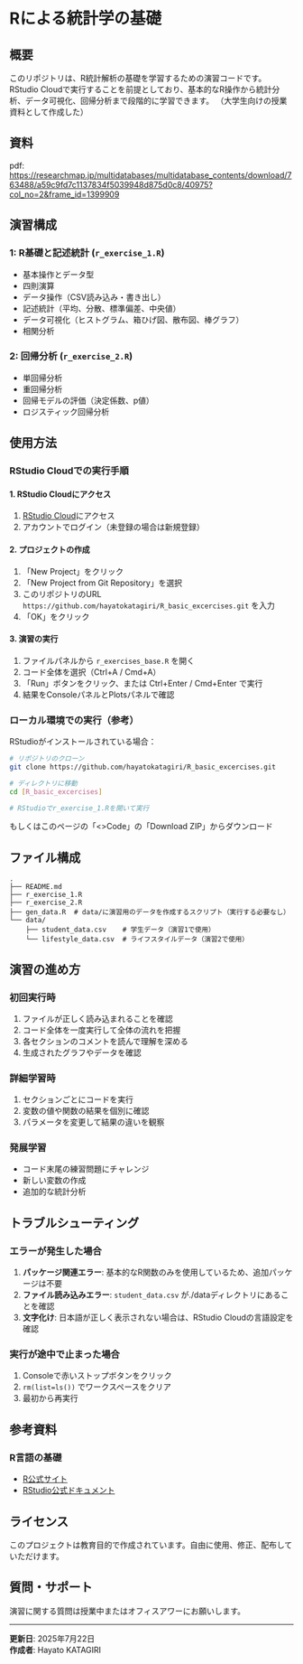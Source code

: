 # Rによる統計学の基礎

## 概要

このリポジトリは、R統計解析の基礎を学習するための演習コードです。RStudio Cloudで実行することを前提としており、基本的なR操作から統計分析、データ可視化、回帰分析まで段階的に学習できます。
（大学生向けの授業資料として作成した）

## 資料
pdf: https://researchmap.jp/multidatabases/multidatabase_contents/download/763488/a59c9fd7c1137834f5039948d875d0c8/40975?col_no=2&frame_id=1399909

## 演習構成

### 1: R基礎と記述統計 (`r_exercise_1.R`)
- 基本操作とデータ型
- 四則演算
- データ操作（CSV読み込み・書き出し）
- 記述統計（平均、分散、標準偏差、中央値）
- データ可視化（ヒストグラム、箱ひげ図、散布図、棒グラフ）
- 相関分析

### 2: 回帰分析 (`r_exercise_2.R`)
- 単回帰分析
- 重回帰分析
- 回帰モデルの評価（決定係数、p値）
- ロジスティック回帰分析

## 使用方法

### RStudio Cloudでの実行手順

#### 1. RStudio Cloudにアクセス
1. [RStudio Cloud](https://rstudio.cloud/)にアクセス
2. アカウントでログイン（未登録の場合は新規登録）

#### 2. プロジェクトの作成
1. 「New Project」をクリック
2. 「New Project from Git Repository」を選択
3. このリポジトリのURL `https://github.com/hayatokatagiri/R_basic_excercises.git` を入力
4. 「OK」をクリック

#### 3. 演習の実行
1. ファイルパネルから `r_exercises_base.R` を開く
2. コード全体を選択（Ctrl+A / Cmd+A）
3. 「Run」ボタンをクリック、または Ctrl+Enter / Cmd+Enter で実行
4. 結果をConsoleパネルとPlotsパネルで確認

### ローカル環境での実行（参考）

RStudioがインストールされている場合：

```bash
# リポジトリのクローン
git clone https://github.com/hayatokatagiri/R_basic_excercises.git

# ディレクトリに移動
cd [R_basic_excercises]

# RStudioでr_exercise_1.Rを開いて実行
```
もしくはこのページの「<>Code」の「Download ZIP」からダウンロード

## ファイル構成

```
.
├── README.md
├── r_exercise_1.R
├── r_exercise_2.R
├── gen_data.R  # data/に演習用のデータを作成するスクリプト（実行する必要なし）
└── data/
    ├── student_data.csv    # 学生データ（演習1で使用）
    └── lifestyle_data.csv  # ライフスタイルデータ（演習2で使用）
```

## 演習の進め方

### 初回実行時
1. ファイルが正しく読み込まれることを確認
2. コード全体を一度実行して全体の流れを把握
3. 各セクションのコメントを読んで理解を深める
4. 生成されたグラフやデータを確認

### 詳細学習時
1. セクションごとにコードを実行
2. 変数の値や関数の結果を個別に確認
3. パラメータを変更して結果の違いを観察

### 発展学習
- コード末尾の練習問題にチャレンジ
- 新しい変数の作成
- 追加的な統計分析

## トラブルシューティング

### エラーが発生した場合
1. **パッケージ関連エラー**: 基本的なR関数のみを使用しているため、追加パッケージは不要
2. **ファイル読み込みエラー**: `student_data.csv` が./dataディレクトリにあることを確認
3. **文字化け**: 日本語が正しく表示されない場合は、RStudio Cloudの言語設定を確認

### 実行が途中で止まった場合
1. Consoleで赤いストップボタンをクリック
2. `rm(list=ls())` でワークスペースをクリア
3. 最初から再実行

## 参考資料

### R言語の基礎
- [R公式サイト](https://www.r-project.org/)
- [RStudio公式ドキュメント](https://docs.rstudio.com/)

## ライセンス

このプロジェクトは教育目的で作成されています。自由に使用、修正、配布していただけます。

## 質問・サポート

演習に関する質問は授業中またはオフィスアワーにお願いします。

---

**更新日**: 2025年7月22日  
**作成者**: Hayato KATAGIRI